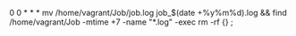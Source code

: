 0 0 * * * mv /home/vagrant/Job/job.log job_$(date +%y%m%d).log && find /home/vagrant/Job  -mtime  +7 -name "*.log" -exec rm -rf {} \;

